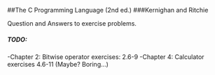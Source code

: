 ##The C Programming Language (2nd ed.)
###Kernighan and Ritchie

Question and Answers to exercise problems.


##### TODO:
-Chapter 2: Bitwise operator exercises: 2.6-9
-Chapter 4: Calculator exercises 4.6-11 (Maybe? Boring...)
